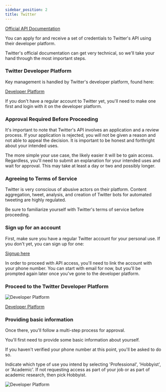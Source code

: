 ```yaml
---
sidebar_position: 2
title: Twitter
---
```


[Official API Documentation](https://developer.twitter.com/en/docs/twitter-api/getting-started/getting-access-to-the-twitter-api)

You can apply for and receive a set of credentials to Twitter's API using their developer platform.

Twitter's official documentation can get very technical, so we'll take your hand through the most important steps.

### Twitter Developer Platform

Key management is handled by Twitter's developer platform, found here:

[Developer Platform](https://developer.twitter.com/)

If you don't have a regular account to Twitter yet, you'll need to make one first and login with it on the developer platform.

### Approval Required Before Proceeding

It's important to note that Twitter's API involves an application and a review process. If your application is rejected, you will not be given a reason and not able to appeal the decision. It is important to be honest and forthright about your intended uses.

The more simple your use case, the likely easier it will be to gain access. Regardless, you'll need to submit an explanation for your intended uses and wait for approval. This may take at least a day or two and possibly longer.

### Agreeing to Terms of Service

Twitter is very conscious of abusive actors on their platform. Content aggregation, tweet, analysis, and creation of Twitter bots for automated tweeting are highly regulated.

Be sure to familiarize yourself with Twitter's terms of service before proceeding.

### Sign up for an account

First, make sure you have a regular Twitter account for your personal use. If you don't yet, you can sign up for one:

[Signup here](https://twitter.com/i/flow/signup)

In order to proceed with API access, you'll need to link the account with your phone number. You can start with email for now, but you'll be prompted again later once you've gone to the developer platform.

### Proceed to the Twitter Developer Platform

![Developer Platform](/img/docs/managing-credentials/twitter/twitter_developer_platform.png)

[Developer Platform](https://developer.twitter.com/)

### Providing basic information

Once there, you'll follow a multi-step process for approval.

You'll first need to provide some basic information about yourself.

If you haven't verified your phone number at this point, you'll be asked to do so.

Indicate which type of use you intend by selecting 'Professional', 'Hobbyist', or 'Academic'. If not requesting access as part of your job or as part of academic research, then pick Hobbyist.

![Developer Platform](/img/docs/managing-credentials/twitter/twitter_developer_platform_2.png)
